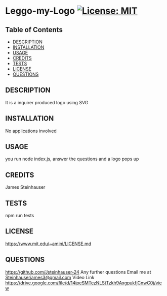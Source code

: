 # Leggo-my-Logo [![License: MIT](https://img.shields.io/badge/License-MIT-yellow.svg)](https://opensource.org/licenses/MIT)
  ## Table of Contents
  - [DESCRIPTION](#description)
  - [INSTALLATION](#installation)
  - [USAGE](#usage)
  - [CREDITS](#credits)
  - [TESTS](#tests)
  - [LICENSE](#license)
  - [QUESTIONS](#questions) 

## DESCRIPTION
It is a inquirer produced logo using SVG
## INSTALLATION
No applications involved
## USAGE
you run node index.js, answer the questions and a logo pops up
## CREDITS
James Steinhauser
## TESTS
npm run tests
## LICENSE
https://www.mit.edu/~amini/LICENSE.md
## QUESTIONS
https://github.com/Jsteinhauser-24
Any further questions Email me at Steinhauserjames3@gmail.com
Video Link
https://drive.google.com/file/d/14ipeSMTezNLStTzkh9AxgpukfjCnwC0j/view
